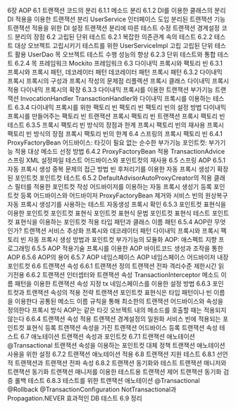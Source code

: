 6장 AOP
6.1 트랜잭션 코드의 분리
6.1.1 메소드 분리
6.1.2 DI를 이용한 클래스의 분리
DI 적용을 이용한 트랜잭션 분리
UserService 인터페이스 도입
분리된 트랜잭션 기능
트랜잭션 적용을 위한 DI 설정
트랜잭션 분리에 따른 테스트 수정
트랜잭션 경계설정 코드 분리의 장점
6.2 고립된 단위 테스트
6.2.1 복잡한 의존관계 속의 테스트
6.2.2 테스트 대상 오브젝트 고립시키기
테스트를 위한 UserServiceImpl 고립
고립된 단위 테스트 활용
UserDao 목 오브젝트
테스트 수행 성능의 향상
6.2.3 단위 테스트와 통합 테스트
6.2.4 목 프레임워크
Mockito 프레임워크
6.3 다이내믹 프록시와 팩토리 빈
6.3.1 프록시와 프록시 패턴, 데코레이터 패턴
데코레이터 패턴
프록시 패턴
6.3.2 다이내믹 프록시
프록시의 구성과 프록시 작성의 문제점
리플렉션
프록시 클래스
다이내믹 프록시 적용
다이내믹 프록시의 확장
6.3.3 다이내믹 프록시를 이용한 트랜잭션 부가기능
트랜잭션 InvocationHandler
TransactionHandler와 다이내믹 프록시를 이용하는 테스트
6.3.4 다이내믹 프록시를 위한 팩토리 빈
팩토리 빈
팩토리 빈의 설정 방법
다이내믹 프록시를 만들어주는 팩토리 빈
트랜잭션 프록시 팩토리 빈
트랜잭션 프록시 팩토리 빈 테스트
6.3.5 프록시 팩토리 빈 방식의 장점과 한계
프록시 팩토리 빈의 재사용
프록시 팩토리 빈 방식의 장점
프록시 팩토리 빈의 한계
6.4 스프링의 프록시 팩토리 빈
6.4.1 ProxyFactoryBean
어드바이스: 타깃이 필요 없는 순수한 부가기능
포인트컷: 부가기능 적용 대상 메소드 선정 방법
6.4.2 ProxyFactoryBean 적용
TransactionAdvice
스프링 XML 설정파일
테스트
어드바이스와 포인트컷의 재사용
6.5 스프링 AOP
6.5.1 자동 프록시 생성
중복 문제의 접근 방법
빈 후처리기를 이용한 자동 프록시 생성기
확장된 포인트컷
포인트컷 테스트
6.5.2 DefaultAdvisorAutoProxyCreator의 적용
클래스 필터를 적용한 포인트컷 작성
어드바이저를 이용하는 자동 프록시 생성기 등록
포인트컷 등록
어드바이스와 어드바이저
ProxyFactoryBean 제거와 서비스 빈의 원상복구
자동 프록시 생성기를 사용하는 테스트
자동생성 프록시 확인
6.5.3 포인트컷 표현식을 이용한 포인트컷
포인트컷 표현식
포인트컷 표현식 문법
포인트컷 표현식 테스트
포인트컷 표현식을 이용하는 포인트컷 적용
타입 패턴과 클래스 이름 패턴
6.5.4 AOP란 무엇인가?
트랜잭션 서비스 추상화
프록시와 데코레이터 패턴
다이내믹 프록시와 프록시 팩토리 빈
자동 프록시 생성 방법과 포인트컷
부가기능의 모듈화
AOP: 애스펙트 지향 프로그래밍
6.5.5 AOP 적용기술
프록시를 이용한 AOP
바이트코드 생성과 조작을 통한 AOP
6.5.6 AOP의 용어
6.5.7 AOP 네임스페이스
AOP 네임스페이스
어드바이저 내장 포인트컷
6.6 트랜잭션 속성
6.6.1 트랜잭션 정의
트랜잭션 전파
격리수준
제한시간
읽기전용
6.6.2 트랜잭션 인터셉터와 트랜잭션 속성
TransactionInterceptor
메소드 이름 패턴을 이용한 트랜잭션 속성 지정
tx 네임스페이스를 이용한 설정 방법
6.6.3 포인트컷과 트랜잭션 속성의 적용 전략
트랜잭션 포인트컷 표현식은 타입 패턴이나 빈 이름을 이용한다
공통된 메소드 이름 규칙을 통해 최소한의 트랜잭션 어드바이스와 속성을 정의한다
프록시 방식 AOP는 같은 타깃 오브젝트 내의 메소드를 호출할 때는 적용되지 않는다
6.6.4 트랜잭션 속성 적용
트랜잭션 경계설정의 일원화
서비스 빈에 적용되는 포인트컷 표현식 등록
트랜잭션 속성을 가진 트랜잭션 어드바이스 등록
트랜잭션 속성 테스트
6.7 애노테이션 트랜잭션 속성과 포인트컷
6.7.1 트랜잭션 애노테이션
@Transactional
트랜잭션 속성을 이용하는 포인트컷
대체 정책
트랜잭션 애노테이션 사용을 위한 설정
6.7.2 트랜잭션 애노테이션 적용
6.8 트랜잭션 지원 테스트
6.8.1 선언적 트랜잭션과 트랜잭션 전파 속성
6.8.2 트랜잭션 동기화와 테스트
트랜잭션 매니저와 트랜잭션 동기화
트랜잭션 매니저를 이용한 테스트용 트랜잭션 제어
트랜잭션 동기화 검증
롤백 테스트
6.8.3 테스트를 위한 트랜잭션 애노테이션
@Transactional
@Rollback
@TransactionConfiguration
NotTransactional과 Propagation.NEVER
효과적인 DB 테스트
6.9 정리